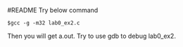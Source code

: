#README
Try below command
```
$gcc -g -m32 lab0_ex2.c
```
Then you will get a.out. Try to use gdb to debug lab0_ex2. 
